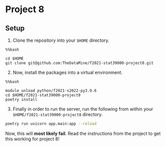 # Project 8

## Setup

1. Clone the repository into your `$HOME` directory.
 ```ipython
 %%bash

 cd $HOME
 git clone git@github.com:TheDataMine/f2021-stat39000-project8.git
 ```
2. Now, install the packages into a virtual environment.
 ```ipython
 %%bash

 module unload python/f2021-s2022-py3.9.6
 cd $HOME/f2021-stat39000-project8
 poetry install
 ```
3. Finally in order to run the server, run the following from *within* your `$HOME/f2021-stat39000-project8` directory.
 ```bash
 poetry run uvicorn app.main:app --reload
 ```

 Now, this will **most likely fail**. Read the instructions from the project to get this working for project 8!
